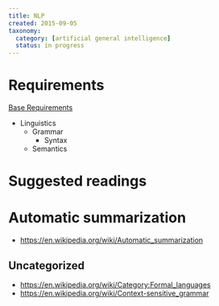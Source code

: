 ```yaml
---
title: NLP
created: 2015-09-05
taxonomy:
  category: [artificial general intelligence]
  status: in progress
---
```


# Requirements

[Base Requirements]()

- Linguistics
	- Grammar
		- Syntax
	- Semantics


# Suggested readings

# Automatic summarization

- https://en.wikipedia.org/wiki/Automatic_summarization

## Uncategorized

- https://en.wikipedia.org/wiki/Category:Formal_languages
- https://en.wikipedia.org/wiki/Context-sensitive_grammar
